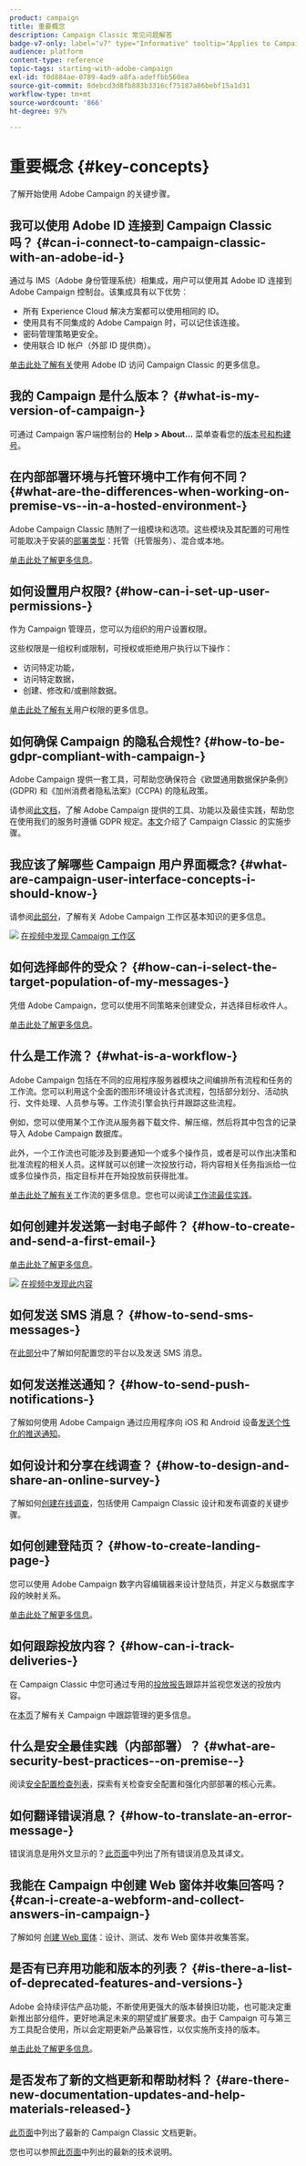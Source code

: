 ```yaml
---
product: campaign
title: 重要概念
description: Campaign Classic 常见问题解答
badge-v7-only: label="v7" type="Informative" tooltip="Applies to Campaign Classic v7 only"
audience: platform
content-type: reference
topic-tags: starting-with-adobe-campaign
exl-id: f0d884ae-0789-4ad9-a8fa-adeffbb560ea
source-git-commit: 8debcd3d8fb883b3316cf75187a86bebf15a1d31
workflow-type: tm+mt
source-wordcount: '866'
ht-degree: 97%

---
```


# 重要概念 {#key-concepts}



了解开始使用 Adobe Campaign 的关键步骤。

## 我可以使用 Adobe ID 连接到 Campaign Classic 吗？ {#can-i-connect-to-campaign-classic-with-an-adobe-id-}

通过与 IMS（Adobe 身份管理系统）相集成，用户可以使用其 Adobe ID 连接到 Adobe Campaign 控制台。该集成具有以下优势︰

* 所有 Experience Cloud 解决方案都可以使用相同的 ID。
* 使用具有不同集成的 Adobe Campaign 时，可以记住该连接。
* 密码管理策略更安全。
* 使用联合 ID 帐户（外部 ID 提供商）。

[单击此处了解有关](../../integrations/using/about-adobe-id.md)使用 Adobe ID 访问 Campaign Classic 的更多信息。

## 我的 Campaign 是什么版本？ {#what-is-my-version-of-campaign-}

可通过 Campaign 客户端控制台的 **Help > About...** 菜单查看您的[版本号和构建号](../../platform/using/launching-adobe-campaign.md#getting-your-campaign-version)。

## 在内部部署环境与托管环境中工作有何不同？ {#what-are-the-differences-when-working-on-premise-vs--in-a-hosted-environment-}

Adobe Campaign Classic 随附了一组模块和选项。这些模块及其配置的可用性可能取决于安装的[部署类型](../../installation/using/hosting-models.md)：托管（托管服务）、混合或本地。

[单击此处了解更多信息](../../installation/using/capability-matrix.md)。

## 如何设置用户权限? {#how-can-i-set-up-user-permissions-}

作为 Campaign 管理员，您可以为组织的用户设置权限。

这些权限是一组权利或限制，可授权或拒绝用户执行以下操作：

* 访问特定功能，
* 访问特定数据，
* 创建、修改和/或删除数据。

[单击此处了解有关](../../platform/using/access-management.md)用户权限的更多信息。

## 如何确保 Campaign 的隐私合规性? {#how-to-be-gdpr-compliant-with-campaign-}

Adobe Campaign 提供一套工具，可帮助您确保符合《欧盟通用数据保护条例》(GDPR) 和《加州消费者隐私法案》(CCPA) 的隐私政策。

请参阅[此文档](privacy-and-recommendations.md)，了解 Adobe Campaign 提供的工具、功能以及最佳实践，帮助您在使用我们的服务时遵循 GDPR 规定。[本文](https://helpx.adobe.com/cn/campaign/kb/acc-privacy.html)介绍了 Campaign Classic 的实施步骤。

## 我应该了解哪些 Campaign 用户界面概念? {#what-are-campaign-user-interface-concepts-i-should-know-}

请参阅[此部分](../../platform/using/adobe-campaign-workspace.md)，了解有关 Adobe Campaign 工作区基本知识的更多信息。

![](assets/do-not-localize/how-to-video.png) [在视频中发现 Campaign 工作区](https://experienceleague.adobe.com/docs/campaign-classic-learn/tutorials/getting-started/exploring-the-adobe-campaign-classic-user-interface.html)

## 如何选择邮件的受众？ {#how-can-i-select-the-target-population-of-my-messages-}

凭借 Adobe Campaign，您可以使用不同策略来创建受众，并选择目标收件人。

[单击此处了解更多信息](../../delivery/using/steps-defining-the-target-population.md)。

## 什么是工作流？ {#what-is-a-workflow-}

Adobe Campaign 包括在不同的应用程序服务器模块之间编排所有流程和任务的工作流。您可以利用这个全面的图形环境设计各式流程，包括部分划分、活动执行、文件处理、人员参与等。工作流引擎会执行并跟踪这些流程。

例如，您可以使用某个工作流从服务器下载文件、解压缩，然后将其中包含的记录导入 Adobe Campaign 数据库。

此外，一个工作流也可能涉及到要通知一个或多个操作员，或者是可以作出决策和批准流程的相关人员。这样就可以创建一次投放行动，将内容相关任务指派给一位或多位操作员，指定目标并在开始投放前获得批准。

[单击此处了解有关](../../workflow/using/about-workflows.md)工作流的更多信息。您也可以阅读[工作流最佳实践](../../workflow/using/building-a-workflow.md)。

## 如何创建并发送第一封电子邮件？ {#how-to-create-and-send-a-first-email-}

[单击此处了解更多信息](../../delivery/using/about-email-channel.md)。

![](assets/do-not-localize/how-to-video.png) [在视频中发现此内容](https://experienceleague.adobe.com/docs/campaign-classic-learn/tutorials/getting-started/creating-a-campaign-and-an-email.html)

## 如何发送 SMS 消息？ {#how-to-send-sms-messages-}

在[此部分](../../delivery/using/sms-channel.md)中了解如何配置您的平台以及发送 SMS 消息。

## 如何发送推送通知？ {#how-to-send-push-notifications-}

了解如何使用 Adobe Campaign 通过应用程序向 iOS 和 Android 设备[发送个性化的推送通知](../../delivery/using/create-notifications-ios.md)。

## 如何设计和分享在线调查？ {#how-to-design-and-share-an-online-survey-}

了解如何[创建在线调查](../../surveys/using/getting-started-with-surveys.md)，包括使用 Campaign Classic 设计和发布调查的关键步骤。

## 如何创建登陆页？ {#how-to-create-landing-page-}

您可以使用 Adobe Campaign 数字内容编辑器来设计登陆页，并定义与数据库字段的映射关系。

[单击此处了解更多信息](../../web/using/creating-a-landing-page.md)。

## 如何跟踪投放内容？ {#how-can-i-track-deliveries-}

在 Campaign Classic 中您可通过专用的[投放报告](../../reporting/using/delivery-reports.md)跟踪并监视您发送的投放内容。

在[本页](https://helpx.adobe.com/cn/campaign/kb/acc-tracking.html)了解有关 Campaign 中跟踪管理的更多信息。

## 什么是安全最佳实践（内部部署）？ {#what-are-security-best-practices--on-premise--}

阅读[安全配置检查列表](https://helpx.adobe.com/cn/campaign/kb/acc-security.html)，探索有关检查安全配置和强化内部部署的核心元素。

## 如何翻译错误消息？ {#how-to-translate-an-error-message-}

错误消息是用外文显示的？[此页面](https://experienceleague.adobe.com/developer/campaign-errors/error_codes.html?lang=zh-Hans)中列出了所有错误消息及其译文。

## 我能在 Campaign 中创建 Web 窗体并收集回答吗？ {#can-i-create-a-webform-and-collect-answers-in-campaign-}

了解如何 [创建 Web 窗体](../../web/using/about-web-forms.md)：设计、测试、发布 Web 窗体并收集答案。

## 是否有已弃用功能和版本的列表？ {#is-there-a-list-of-deprecated-features-and-versions-}

Adobe 会持续评估产品功能，不断使用更强大的版本替换旧功能，也可能决定重新推出部分组件，更好地满足未来的期望或扩展要求。由于 Campaign 可与第三方工具配合使用，所以会定期更新产品兼容性，以仅实施所支持的版本。

[单击此处了解更多信息](../../rn/using/deprecated-features.md)。

## 是否发布了新的文档更新和帮助材料？ {#are-there-new-documentation-updates-and-help-materials-released-}

[此页面](https://experienceleague.adobe.com/docs/campaign-classic/using/documentation-updates.html)中列出了最新的 Campaign Classic 文档更新。

您也可以参照[此页面](https://helpx.adobe.com/cn/campaign/kb/article-list.html)中列出的最新的技术说明。
